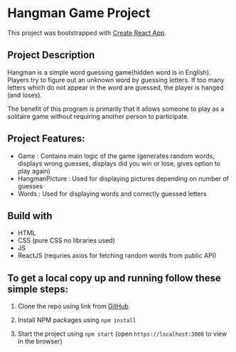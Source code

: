 # Hangman Game Project

This project was bootstrapped with [Create React App](https://github.com/facebook/create-react-app).

## Project Description

Hangman is a simple word guessing game(hidden word is in English). Players try to figure out an unknown word by guessing letters. If too many letters which do not appear in the word are guessed, the player is hanged (and loses).

The benefit of this program is primarily that it allows someone to play as a solitaire game without requiring another person to participate.

## Project Features:

- Game : Contains main logic of the game (generates random words, displays wrong guesses, displays did you win or lose, gives option to play again)
- HangmanPicture : Used for displaying pictures depending on number of guesses
- Words : Used for displaying words and correctly guessed letters

## Build with

- HTML 
- CSS (pure CSS no libraries used)
- JS 
- ReactJS (requries axios for fetching random words from public API)

## To get a local copy up and running follow these simple steps:

1. Clone the repo using link from [GitHub](https://github.com/shile88/hangman.git)

2. Install NPM packages using `npm install`

3. Start the project using `npm start` (open `https://localhost:3000` to view in the browser)



